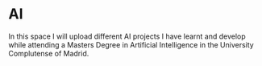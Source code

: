 # AI
In this space I will upload different AI projects I have learnt and develop while attending a Masters Degree in Artificial Intelligence in the University Complutense of Madrid.
